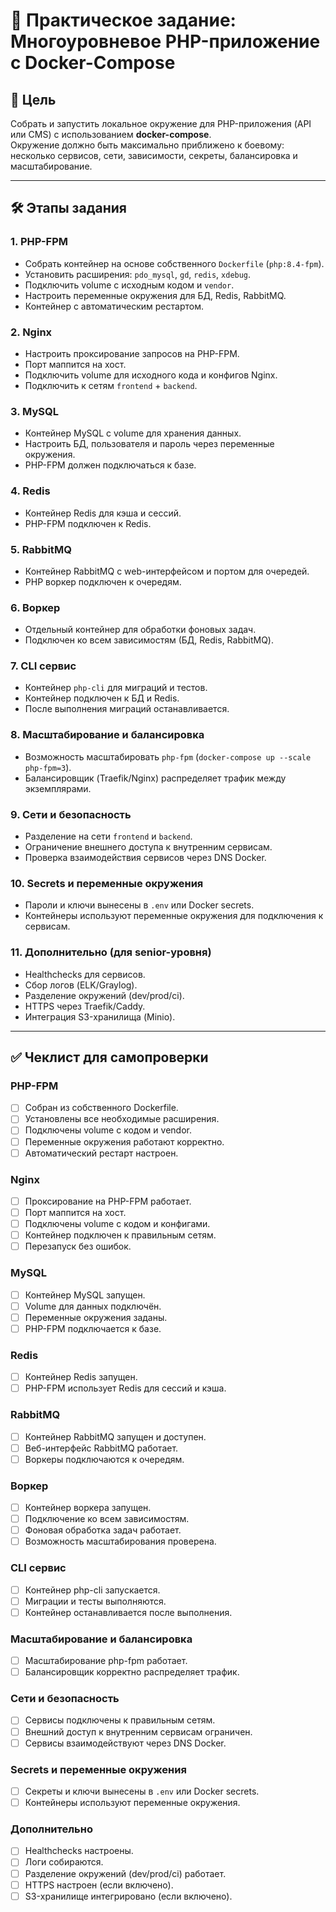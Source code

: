 # 🐳 Практическое задание: Многоуровневое PHP-приложение с Docker-Compose

## 🎯 Цель
Собрать и запустить локальное окружение для PHP-приложения (API или CMS) с использованием **docker-compose**.  
Окружение должно быть максимально приближено к боевому: несколько сервисов, сети, зависимости, секреты, балансировка и масштабирование.

---

## 🛠 Этапы задания

### 1. PHP-FPM
- Собрать контейнер на основе собственного `Dockerfile` (`php:8.4-fpm`).
- Установить расширения: `pdo_mysql`, `gd`, `redis`, `xdebug`.
- Подключить volume с исходным кодом и `vendor`.
- Настроить переменные окружения для БД, Redis, RabbitMQ.
- Контейнер с автоматическим рестартом.

### 2. Nginx
- Настроить проксирование запросов на PHP-FPM.
- Порт маппится на хост.
- Подключить volume для исходного кода и конфигов Nginx.
- Подключить к сетям `frontend` + `backend`.

### 3. MySQL
- Контейнер MySQL с volume для хранения данных.
- Настроить БД, пользователя и пароль через переменные окружения.
- PHP-FPM должен подключаться к базе.

### 4. Redis
- Контейнер Redis для кэша и сессий.
- PHP-FPM подключен к Redis.

### 5. RabbitMQ
- Контейнер RabbitMQ с web-интерфейсом и портом для очередей.
- PHP воркер подключен к очередям.

### 6. Воркер
- Отдельный контейнер для обработки фоновых задач.
- Подключен ко всем зависимостям (БД, Redis, RabbitMQ).

### 7. CLI сервис
- Контейнер `php-cli` для миграций и тестов.
- Контейнер подключен к БД и Redis.
- После выполнения миграций останавливается.

### 8. Масштабирование и балансировка
- Возможность масштабировать `php-fpm` (`docker-compose up --scale php-fpm=3`).
- Балансировщик (Traefik/Nginx) распределяет трафик между экземплярами.

### 9. Сети и безопасность
- Разделение на сети `frontend` и `backend`.
- Ограничение внешнего доступа к внутренним сервисам.
- Проверка взаимодействия сервисов через DNS Docker.

### 10. Secrets и переменные окружения
- Пароли и ключи вынесены в `.env` или Docker secrets.
- Контейнеры используют переменные окружения для подключения к сервисам.

### 11. Дополнительно (для senior-уровня)
- Healthchecks для сервисов.
- Сбор логов (ELK/Graylog).
- Разделение окружений (dev/prod/ci).
- HTTPS через Traefik/Caddy.
- Интеграция S3-хранилища (Minio).

---

## ✅ Чеклист для самопроверки

### PHP-FPM
- [ ] Собран из собственного Dockerfile.
- [ ] Установлены все необходимые расширения.
- [ ] Подключены volume с кодом и vendor.
- [ ] Переменные окружения работают корректно.
- [ ] Автоматический рестарт настроен.

### Nginx
- [ ] Проксирование на PHP-FPM работает.
- [ ] Порт маппится на хост.
- [ ] Подключены volume с кодом и конфигами.
- [ ] Контейнер подключен к правильным сетям.
- [ ] Перезапуск без ошибок.

### MySQL
- [ ] Контейнер MySQL запущен.
- [ ] Volume для данных подключён.
- [ ] Переменные окружения заданы.
- [ ] PHP-FPM подключается к базе.

### Redis
- [ ] Контейнер Redis запущен.
- [ ] PHP-FPM использует Redis для сессий и кэша.

### RabbitMQ
- [ ] Контейнер RabbitMQ запущен и доступен.
- [ ] Веб-интерфейс RabbitMQ работает.
- [ ] Воркеры подключаются к очередям.

### Воркер
- [ ] Контейнер воркера запущен.
- [ ] Подключение ко всем зависимостям.
- [ ] Фоновая обработка задач работает.
- [ ] Возможность масштабирования проверена.

### CLI сервис
- [ ] Контейнер php-cli запускается.
- [ ] Миграции и тесты выполняются.
- [ ] Контейнер останавливается после выполнения.

### Масштабирование и балансировка
- [ ] Масштабирование php-fpm работает.
- [ ] Балансировщик корректно распределяет трафик.

### Сети и безопасность
- [ ] Сервисы подключены к правильным сетям.
- [ ] Внешний доступ к внутренним сервисам ограничен.
- [ ] Сервисы взаимодействуют через DNS Docker.

### Secrets и переменные окружения
- [ ] Секреты и ключи вынесены в `.env` или Docker secrets.
- [ ] Контейнеры используют переменные окружения.

### Дополнительно
- [ ] Healthchecks настроены.
- [ ] Логи собираются.
- [ ] Разделение окружений (dev/prod/ci) работает.
- [ ] HTTPS настроен (если включено).
- [ ] S3-хранилище интегрировано (если включено).
